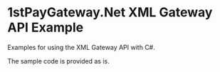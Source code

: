 1stPayGateway.Net XML Gateway API Example
==================
Examples for using the XML Gateway API with C#.

The sample code is provided as is.